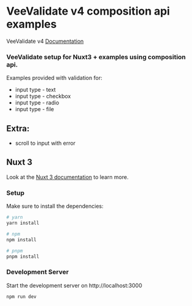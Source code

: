 # VeeValidate v4 composition api examples

VeeValidate v4 [Documentation](https://vee-validate.logaretm.com/v4/)

### VeeValidate setup for Nuxt3 + examples using composition api.

Examples provided with validation for:

- input type - text
- input type - checkbox
- input type - radio
- input type - file

## Extra:
- scroll to input with error

## Nuxt 3

Look at the [Nuxt 3 documentation](https://nuxt.com/docs/getting-started/introduction) to learn more.

### Setup

Make sure to install the dependencies:

```bash
# yarn
yarn install

# npm
npm install

# pnpm
pnpm install
```

### Development Server

Start the development server on http://localhost:3000

```bash
npm run dev
```
